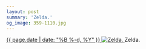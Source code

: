```yaml
---
layout: post
summary: 'Zelda.'
og_image: 359-1110.jpg
---
```


<p>
 <time>
  <a href="/359">
   {{ page.date | date: "%B %-d, %Y" }}
  </a>
 </time>
 <a href="/359">
  <img alt="Zelda." sizes="(min-width: 700px) 50vw, calc(100vw - 2rem)" src="{{ site.assets_url }}/359-555.jpg" srcset="{{ site.assets_url }}/359-1110.jpg 1110w, {{ site.assets_url }}/359-832.jpg 832w, {{ site.assets_url }}/359-555.jpg 555w, {{ site.assets_url }}/359-278.jpg 278w"/>
 </a>
 <span>
  Zelda.
 </span>
</p>
